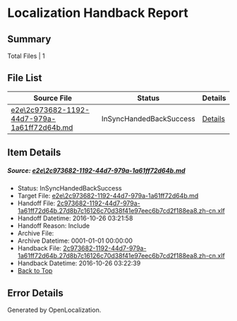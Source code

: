 # <a name='report-top'></a> Localization Handback Report

## Summary
 Total Files | 1

## File List
 Source File | Status | Details 
 ----------- | ------ | ------- 
 [e2e\2c973682-1192-44d7-979a-1a61ff72d64b.md](https://github.com/OpenLocalizationTestOrg/ol-test0/blob/b18808742306e341533a456bc56d203398b12fae/e2e/2c973682-1192-44d7-979a-1a61ff72d64b.md) | InSyncHandedBackSuccess | [Details](#f48f44b4b1655f0e0cd69e962c6910e8148cda4f1)

## Item Details
##### <a name='f48f44b4b1655f0e0cd69e962c6910e8148cda4f1'></a> Source: [e2e\2c973682-1192-44d7-979a-1a61ff72d64b.md](https://github.com/OpenLocalizationTestOrg/ol-test0/blob/b18808742306e341533a456bc56d203398b12fae/e2e/2c973682-1192-44d7-979a-1a61ff72d64b.md)
* Status: InSyncHandedBackSuccess
* Target File: [e2e\2c973682-1192-44d7-979a-1a61ff72d64b.md](https://github.com/OpenLocalizationTestOrg/ol-test0-zhcn/blob/62cbe2ebb1fc5b8ff26d795aab980c3b93636c08/e2e/2c973682-1192-44d7-979a-1a61ff72d64b.md)
* Handoff File: [2c973682-1192-44d7-979a-1a61ff72d64b.27d8b7c16126c70d38f41e97eec6b7cd2f188ea8.zh-cn.xlf](https://github.com/OpenLocalizationTestOrg/ol-test0-handoff/blob/23389ed933950224add419266eb4d614a2e27fc4/ol-handoff/OpenLocalizationTestOrg/ol-test0-zhcn/shujia/ht/2c973682-1192-44d7-979a-1a61ff72d64b.27d8b7c16126c70d38f41e97eec6b7cd2f188ea8.zh-cn.xlf)
* Handoff Datetime: 2016-10-26 03:21:58
* Handoff Reason: Include
* Archive File: 
* Archive Datetime: 0001-01-01 00:00:00
* Handback File: [2c973682-1192-44d7-979a-1a61ff72d64b.27d8b7c16126c70d38f41e97eec6b7cd2f188ea8.zh-cn.xlf](https://github.com/OpenLocalizationTestOrg/ol-test0-handback/blob/d7e2b33c83c506fcb8e3c028565a28d275051250/ol-handback/OpenLocalizationTestOrg/ol-test0-zhcn/shujia/ht/2c973682-1192-44d7-979a-1a61ff72d64b.27d8b7c16126c70d38f41e97eec6b7cd2f188ea8.zh-cn.xlf)
* Handback Datetime: 2016-10-26 03:22:39
* [Back to Top](#report-top)


## Error Details

Generated by OpenLocalization.
